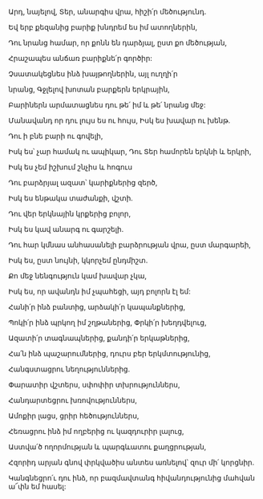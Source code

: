 Արդ, նայելով, Տեր, անարգիս վրա, հիշի՛ր մեծությունդ.


Եվ երբ քեզանից բարիք խնդրեմ ես իմ ատողներին,


Դու նրանց համար, որ քոնն են դարձյալ, ըստ քո մեծության,


Հրաշապես անճառ բարիքնե՛ր գործիր:


Չսատակեցնես ինձ խայթողներին, այլ ուղղի՛ր


նրանց, Գջլելով խոտան բարքերն երկրային,


Բարիներն արմատացնես դու թե՛ իմ և թե՛ նրանց մեջ:


Մանավանդ որ դու լույս ես ու հույս, Իսկ ես խավար ու խենթ.


Դու ի բնե բարի ու գովելի,


Իսկ ես՝ չար համակ ու ապիկար, Դու Տեր համորեն երկնի և երկրի,


Իսկ ես չեմ իշխում շնչիս և հոգուս


Դու բարձրյալ ազատ՝ կարիքներից զերծ,


Իսկ ես ենթակա տաժանքի, վշտի.


Դու վեր երկնային կրքերից բոլոր,


Իսկ ես կավ անարգ ու գարշելի.


Դու հար կմնաս անհասանելի բարձրության վրա, ըստ մարգարեի,


Իսկ ես, ըստ նույնի, կկորչեմ ընդմիշտ.


Քո մեջ նենգություն կամ խավար չկա,


Իսկ ես, որ ավանդն իմ չպահեցի, այդ բոլորն էլ եմ:


Հանի՛ր ինձ բանտից, արձակի՛ր կապանքներից,


Պոկի՛ր ինձ պրկող իմ շղթաներից, Փրկի՛ր խեղդվելուց,


Ազատի՛ր տագնապներից, քանդի՛ր երկաթներից,


Հա՛ն ինձ պաշարումներից, դուրս բեր երկմտությունից,


Հանգստացրու նեղություններից.


Փարատիր վշտերս, սփոփիր տխրություններս,


Հանդարտեցրու խռովություններս,


Ամոքիր լացս, ցրիր հեծություններս,


Հեռացրու ինձ իմ ողբերից ու կազդուրիր լալուց,


Աստվա՛ծ ողորմության և պարգևատու քաղցրության,


Հզորիդ արյան գնով փրկվածիս անտես առնելով՝ զուր մի՛ կորցնիր.


Կանգնեցրո՛ւ դու ինձ, որ բազմավտանգ հիվանդությունից մահվան ա՜փն եմ հասել:
